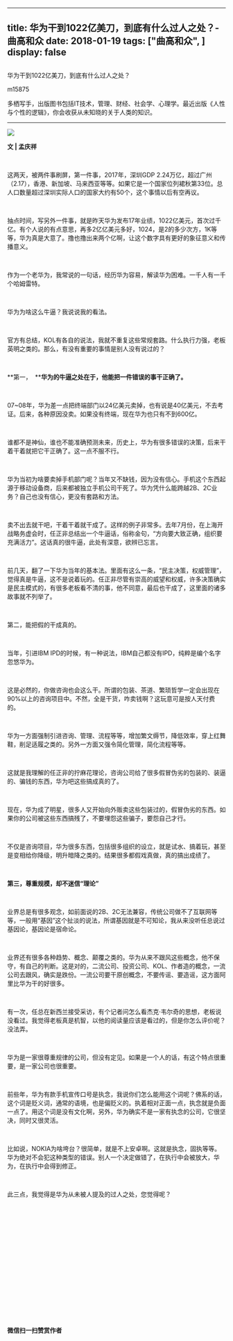 
---
title:   华为干到1022亿美刀，到底有什么过人之处？-曲高和众
date: 2018-01-19
tags: ["曲高和众", ]
display: false
---


## 



华为干到1022亿美刀，到底有什么过人之处？




m15875




多栖写手，出版图书包括IT技术，管理、财经、社会学、心理学。最近出版《人性与个性的逻辑》，你会收获从未知晓的关于人类的知识。


****

<img data-s="300,640" data-type="jpeg" src="https://mmbiz.qpic.cn/mmbiz_jpg/fxGMiaL5Zj1ia9GP5DHG8YnbuRM756l1h0Z84GTXDRfjibyjxrsd6OjM8PDADXYiamCmBZOSt5FctTb8zvPl2VbXRQ/0?wx_fmt=jpeg" style="" class="" data-ratio="0.75" data-w="600"/>

**文 | 孟庆祥**

&nbsp;

这两天，被两件事刷屏，第一件事，2017年，深圳GDP 2.24万亿，超过广州（2.17），香港、新加坡、马来西亚等等。如果它是一个国家位列裙秋第33位。总人口数量超过深圳实际人口的国家大约有50个，这个事情以后有空再议。

&nbsp;

抽点时间，写另外一件事，就是昨天华为发布17年业绩，1022亿美元，首次过千亿。有个人说的有点意思，再多2亿亿美元多好，1024，是2的多少次方，1K等等，华为真是大意了。撸也撸出来两个亿啊，让这个数字具有更好的象征意义和传播意义。

&nbsp;

作为一个老华为，我常说的一句话，经历华为容易，解读华为困难。一千人有一千个哈姆雷特。

&nbsp;

华为为啥这么牛逼？我说说我的看法。

&nbsp;

官方有总结，KOL有各自的说法，我就不重复这些常规套路。什么执行力强，老板英明之类的。那么，有没有重要的事情是别人没有说过的？

&nbsp;

**第一，&nbsp;&nbsp;****华为的牛逼之处在于，他能把一件错误的事干正确了。**

&nbsp;

07~08年，华为差一点把终端部门以24亿美元卖掉，也有说是40亿美元，不去考证。后来，各种原因没卖。如果没有终端，现在华为也只有不到600亿。

&nbsp;

谁都不是神仙，谁也不能准确预测未来，历史上，华为有很多错误的决策，后来干着干着就把它干正确了。这一点不服不行。

&nbsp;

华为当初为啥要卖掉手机部门呢？当年又不缺钱，因为没有信心。手机这个东西起源于移动设备商，后来都被独立手机公司干死了。华为凭什么能跨越2B、2C业务？自己也没有信心，更没有套路和方法。

&nbsp;

卖不出去就干吧，干着干着就干成了。这样的例子非常多。去年7月份，在上海开战略务虚会时，任正非总结出一个牛逼话，俗称金句，“方向要大致正确，组织要充满活力”。这话真的很牛逼，此处有深意，欲辨已忘言。

&nbsp;

前几天，翻了一下华为当年的基本法。里面有这么一条，“民主决策，权威管理”，觉得真是牛逼，这不是说着玩的。任正非尽管有崇高的威望和权威，许多决策确实是民主模式的，有很多老板看不清的事，他不同意，最后也干成了，这里面的诸多故事就不列举了。

&nbsp;

第二，能把假的干成真的。

&nbsp;

当年，引进IBM IPD的时候，有一种说法，IBM自己都没有IPD，纯粹是编个名字忽悠华为。

&nbsp;

这是必然的，你做咨询也会这么干。所谓的包装、茶道、繁琐哲学一定会出现在90%以上的咨询项目中。不然，全是干货，咋卖钱啊？这玩意可是按人天付费的。

&nbsp;

华为一方面强制引进咨询、管理、流程等等，增加繁文缛节，降低效率，穿上红舞鞋，削足适履之类的。另外一方面又强令简化管理，简化流程等等。

&nbsp;

这就是我理解的任正非的拧麻花理论，咨询公司给了很多假冒伪劣的包装的、装逼的、骗钱的东西，华为吧这些搞成真的了。

&nbsp;

现在，华为成了明星，很多人又开始向外贩卖这些包装过的，假冒伪劣的东西。如果你的公司被这些东西搞残了，不要埋怨这些骗子，要怨自己才行。

&nbsp;

不仅是咨询项目，华为很多东西，包括很多组织的设立，就是试水、搞着玩，甚至是变相给你降级，明升暗降之类的。结果很多都假戏真做，真的搞出成绩了。

&nbsp;

**第三，尊重规模，却不迷信“理论”**

&nbsp;

业界总是有很多观念，如前面说的2B、2C无法兼容，传统公司做不了互联网等等，一般用“基因”这个扯淡的说法，所谓基因就是不可知论，我从来没听任总说过基因论，基因论是宿命论。

&nbsp;

业界还有很多各种趋势、概念、颠覆之类的。华为从来不跟风这些概念，他不保守，有自己的判断。这是对的，二流公司、投资公司、KOL、作者造的概念，一流公司去跟风，确实是跌份。一流公司要干原创概念，不要传谣、要造谣，这方面阿里比华为干的好很多。

&nbsp;

有一次，任总在新西兰接受采访，有个记者问怎么看杰克·韦尔奇的思想，老板说没看过。我觉得老板真是机智，以他的阅读量应该是看过的，但是你怎么评价呢？没法弄。

&nbsp;

华为是一家很尊重规律的公司，但没有定见。如果是一个人的话，有这个特点很重要，是一家公司也很重要。

&nbsp;

前些年，华为有款手机宣传口号是执念，我说你们怎么能用这个词呢？佛系的话，这个词是贬义词，通常的语境，也是偏贬义的。执着相对正面一点，执念就是负面一点了。用这个词是没有文化啊，另外，华为确实不是一家有执念的公司，它很坚决，同时又很灵活。

&nbsp;

比如说，NOKIA为啥垮台？很简单，就是不上安卓啊。这就是执念，固执等等。华为绝对不会犯这种类型的错误。别人一个决定做错了，在执行中会被放大，华为，在执行中会得到修正。

&nbsp;

此三点，我觉得是华为从未被人提及的过人之处，您觉得呢？

&nbsp;

&nbsp;

&nbsp;

&nbsp;

&nbsp;

&nbsp;

&nbsp;

&nbsp;

&nbsp;




**微信扫一扫赞赏作者**















